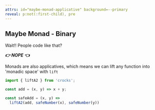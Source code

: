 ```yaml
---
attrs: id="maybe-monad-applicative" background=--primary
reveal: p:not(:first-child), pre
---
```

## Maybe Monad - Binary
<div explanation floating>

  Wait!! People code like that?

  _**👉 NOPE 👈**_

  Monads are also applicatives, which means we can lift any function into 
  'monadic space' with `lift`

</div>

```js
import { liftA2 } from 'crocks';

const add = (x, y) => x + y;

const safeAdd = (x, y) =>
  liftA2(add, safeNumber(x), safeNumber(y))
```

